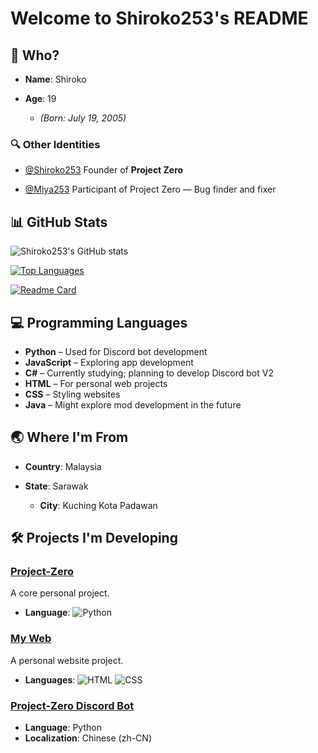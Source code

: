 # Welcome to Shiroko253's README

## 👤 Who?

* **Name**: Shiroko
* **Age**: 19

  * *(Born: July 19, 2005)*

### 🔍 Other Identities

* [@Shiroko253](https://github.com/Shiroko253)
  Founder of **Project Zero**

* [@Miya253](https://github.com/Miya253)
  Participant of Project Zero — Bug finder and fixer

## 📊 GitHub Stats

![Shiroko253's GitHub stats](https://github-readme-stats.vercel.app/api?username=Shiroko253\&show_icons=true\&theme=cobalt)

[![Top Languages](https://github-readme-stats.vercel.app/api/top-langs/?username=Shiroko253\&layout=compact\&show_icons=true\&theme=cobalt)](https://github.com/Shiroko253/github-readme-stats)

[![Readme Card](https://github-readme-stats.vercel.app/api/pin/?username=Shiroko253\&repo=Project-Zero\&theme=dracula)](https://github.com/Shiroko253/Project-Zero)

## 💻 Programming Languages

* **Python** – Used for Discord bot development
* **JavaScript** – Exploring app development
* **C#** – Currently studying; planning to develop Discord bot V2
* **HTML** – For personal web projects
* **CSS** – Styling websites
* **Java** – Might explore mod development in the future

## 🌏 Where I'm From

* **Country**: Malaysia
* **State**: Sarawak

  * **City**: Kuching Kota Padawan

## 🛠️ Projects I'm Developing

### [Project-Zero](https://github.com/xuemeng1987/Project-Zero)

A core personal project.

* **Language**:
  ![Python](https://img.shields.io/badge/Python-blue?logo=python\&logoColor=white\&style=flat-square)

### [My Web](https://miya253.github.io/ShirokoHub/)

A personal website project.

* **Languages**:
  ![HTML](https://img.shields.io/badge/HTML-orange?logo=html5\&logoColor=white\&style=flat)
  ![CSS](https://img.shields.io/badge/CSS-blue?logo=css3\&logoColor=white\&style=flat)

### [Project-Zero Discord Bot](https://discord.com/oauth2/authorize?client_id=852046004550238258&permissions=15&scope=bot)

* **Language**: Python
* **Localization**: Chinese (zh-CN)
